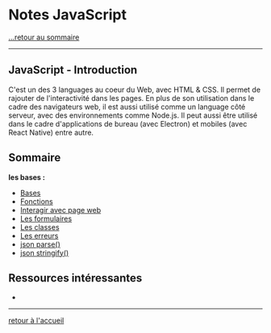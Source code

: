 # Notes JavaScript

[...retour au sommaire](../../README.md)

---

## JavaScript - Introduction

C'est un des 3 languages au coeur du Web, avec HTML & CSS. Il permet de rajouter de l'interactivité dans les pages.
En plus de son utilisation dans le cadre des navigateurs web, il est aussi utilisé comme un language côté serveur, avec des environnements comme Node.js. Il peut aussi être utilisé dans le cadre d'applications de bureau (avec Electron) et mobiles (avec React Native) entre autre.

## Sommaire

**les bases :**

* [Bases](./notes/bases.md)
* [Fonctions](./notes/fonctions.md)
* [Interagir avec page web](./notes/elementWeb.md)
* [Les formulaires](./notes/formulaires.md)
* [Les classes](./notes/classes.md)
* [Les erreurs](./notes/erreurs.md)
* [json parse()](./notes/jsonParse.md)
* [json stringify()](./notes/jsonStringify.md)

## Ressources intéressantes

* 

---
[retour à l'accueil](../../README.md)
